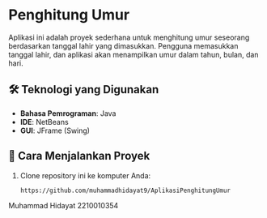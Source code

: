 # Penghitung Umur

Aplikasi ini adalah proyek sederhana untuk menghitung umur seseorang berdasarkan tanggal lahir yang dimasukkan. Pengguna memasukkan tanggal lahir, dan aplikasi akan menampilkan umur dalam tahun, bulan, dan hari.

## 🛠️ Teknologi yang Digunakan

- **Bahasa Pemrograman**: Java
- **IDE**: NetBeans
- **GUI**: JFrame (Swing)

## 🚀 Cara Menjalankan Proyek

1. Clone repository ini ke komputer Anda:

   ```bash
   https://github.com/muhammadhidayat9/AplikasiPenghitungUmur
Muhammad Hidayat 2210010354
